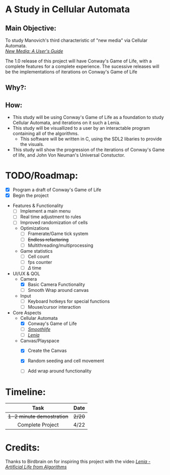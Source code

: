 # **A Study in Cellular Automata**

## Main Objective:

To study Manovich's third characteristic of "new media" via Cellular Automata.  
[*New Media: A User's Guide*](http://manovich.net/index.php/projects/new-media-a-user-s-guide)

The 1.0 release of this project will have Conway's Game of Life, with a complete features for a complete experience. The sucessive releases will be the implementations of iterations on Conway's Game of Life
## Why?:

## How:

- This study will be using Conway's Game of Life as a foundation to study Cellular Automata, and iterations on it such a Lenia.
- This study will be visuallized to a user by an interactable program containing all of the algorithms.
    - This software will be written in C, using the SDL2 libaries to provide the visuals.
- This study will show the progression of the iterations of Conway's Game of life, and John Von Neuman's Universal Constuctor.

# TODO/Roadmap:

- [x] Program a draft of Conway's Game of Life
- [x] Begin the project

- Features & Functionality
    - [ ] Implement a main menu 
    - [ ] Real time adjustment to rules  
    - [ ] Improved randomization of cells
    - Optimizations
        - [ ] Framerate/Game tick system 
        - [ ] ~~Endless refactoring~~
        - [ ] Multithreading/multiprocessing
    - Game statistics 
        - [ ] Cell count
        - [ ] fps counter
        - [ ] $\Delta$ time

- UI/UX & QOL
    - Camera
        - [x] Basic Camera Functionality 
        - [ ] Smooth Wrap around canvas
    - Input
        - [ ] Keyboard hotkeys for special functions
        - [ ] Mouse/cursor interaction   

- Core Aspects
    - Cellular Automata
        - [x] Conway's Game of Life
        - [ ] [*Smoothlife*](https://github.com/duckythescientist/SmoothLife)
        - [ ] [*Lenia*](https://github.com/Chakazul/Lenia)
    - Canvas/Playspace
        - [x] Create the Canvas
        - [x] Random seeding and cell movement 
        - [ ] Add wrap around functionality


# Timeline:
| Task | Date |
|:----:|:----:|
| ~~1-2 minute demostration~~ | ~~2/20~~ |
| Complete Project | 4/22 |

# Credits:

Thanks to Birdbrain on for inspiring this project with the video [*Lenia - Artificial Life from Algorithms*](https://youtu.be/6kiBYjvyojQ?si=Kgw5EdNI7Hootquq)
